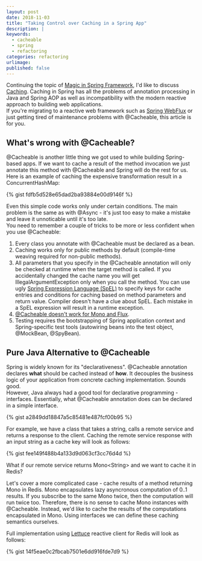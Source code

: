```yaml
---
layout: post
date: 2018-11-03
title: "Taking Control over Caching in a Spring App"
description: |
keywords:
  - cacheable
  - spring
  - refactoring
categories: refactoring
urlimage: 
published: false
---
```


Continuing the topic of [Magic in Spring Framework](http://bit.ly/2OBlghz), I'd like to discuss [Caching](https://www.baeldung.com/spring-cache-tutorial). Caching in Spring has all the problems of annotation processing in Java and Spring AOP as well as incompatibility with the modern reactive approach to building web applications.  
If you're migrating to a reactive web framework such as [Spring WebFlux](https://docs.spring.io/spring/docs/current/spring-framework-reference/web-reactive.html) or just getting tired of maintenance problems with @Cacheable, this article is for you.

<!--more-->

## What's wrong with @Cacheable?

@Cacheable is another little thing we got used to while building Spring-based apps. If we want to cache a result of the method invocation we just annotate this method with @Cacheable and Spring will do the rest for us.  
Here is an example of caching the expensive transformation result in a ConcurrentHashMap:

{% gist fdfb5d528e65dad2ba93884e00d9146f %}

Even this simple code works only under certain conditions.
The main problem is the same as with @Async - it's just too easy to make a mistake and leave it unnoticable until it's too late.  
You need to remember a couple of tricks to be more or less confident when you use @Cacheable:  
1. Every class you annotate with @Cacheable must be declared as a bean.  
2. Caching works only for public methods by default (compile-time weaving required for non-public methods).  
3. All parameters that you specify in the @Cacheable annotation will only be checked at runtime when the target method is called. If you accidentally changed the cache name you will get IllegalArgumentException only when you call the method. You can use ugly [Spring Expression Language (SpEL)](https://www.baeldung.com/spring-expression-language) to specify keys for cache entries and conditions for caching based on method parameters and return value. Compiler doesn't have a clue about SpEL. Each mistake in a SpEL expression will result in a runtime exception.  
4. [@Cacheable doesn't work for Mono and Flux](https://stackoverflow.com/questions/52871436/alternatives-to-cacheable-with-spring-webflux/52948705).  
5. Testing requires the bootstrapping of Spring application context and Spring-specific test tools (autowiring beans into the test object, @MockBean, @SpyBean).  

## Pure Java Alternative to @Cacheable

Spring is widely known for its "declarativeness". @Cacheable annotation declares **what** should be cached instead of **how**. It decouples the business logic of your application from concrete caching implementation. Sounds good.  
However, Java always had a good tool for declarative programming - interfaces. Essentially, what @Cacheable annotation does can be declared in a simple interface.

{% gist a2849dd18847a5c85481e487fcf00b95 %}

For example, we have a class that takes a string, calls a remote service and returns a response to the client. 
Caching the remote service response with an input string as a cache key will look as follows:

{% gist fee149f488b4a133d9d063cf3cc76d4d %}

What if our remote service returns Mono&lt;String&gt; and we want to cache it in Redis?

Let's cover a more complicated case - cache results of a method returning Mono in Redis. 
Mono encapsulates lazy asyncronous computation of 0..1 results. If you subscribe to the same Mono twice, then the computation will run twice too. Therefore, there is no sense to cache Mono instances with @Cacheable. Instead, we'd like to cache the results of the computations encapsulated in Mono. Using interfaces we can define these caching semantics ourselves. 

Full implementation using [Lettuce](https://lettuce.io) reactive client for Redis will look as follows:

{% gist 14f5eae0c2fbcab7501e6dd916fde7d9 %}
